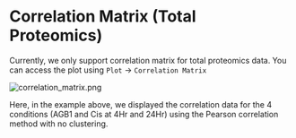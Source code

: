 # Correlation Matrix (Total Proteomics)

Currently, we only support correlation matrix for total proteomics data. You can access the plot using `Plot` -> `Correlation Matrix`

![correlation_matrix.png](correlation_matrix.png)

Here, in the example above, we displayed the correlation data for the 4 conditions (AGB1 and Cis at 4Hr and 24Hr) using the Pearson correlation method with no clustering.